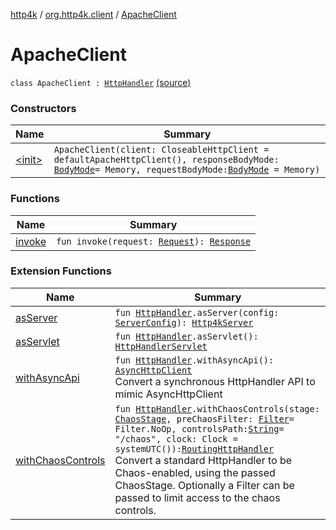 [http4k](../../index.md) / [org.http4k.client](../index.md) / [ApacheClient](./index.md)

# ApacheClient

`class ApacheClient : `[`HttpHandler`](../../org.http4k.core/-http-handler.md) [(source)](https://github.com/http4k/http4k/blob/master/http4k-client-apache/src/main/kotlin/org/http4k/client/ApacheClient.kt#L41)

### Constructors

| Name | Summary |
|---|---|
| [&lt;init&gt;](-init-.md) | `ApacheClient(client: CloseableHttpClient = defaultApacheHttpClient(), responseBodyMode: `[`BodyMode`](../../org.http4k.core/-body-mode/index.md)` = Memory, requestBodyMode: `[`BodyMode`](../../org.http4k.core/-body-mode/index.md)` = Memory)` |

### Functions

| Name | Summary |
|---|---|
| [invoke](invoke.md) | `fun invoke(request: `[`Request`](../../org.http4k.core/-request/index.md)`): `[`Response`](../../org.http4k.core/-response/index.md) |

### Extension Functions

| Name | Summary |
|---|---|
| [asServer](../../org.http4k.server/kotlin.-function1/as-server.md) | `fun `[`HttpHandler`](../../org.http4k.core/-http-handler.md)`.asServer(config: `[`ServerConfig`](../../org.http4k.server/-server-config/index.md)`): `[`Http4kServer`](../../org.http4k.server/-http4k-server/index.md) |
| [asServlet](../../org.http4k.servlet/kotlin.-function1/as-servlet.md) | `fun `[`HttpHandler`](../../org.http4k.core/-http-handler.md)`.asServlet(): `[`HttpHandlerServlet`](../../org.http4k.servlet/-http-handler-servlet/index.md) |
| [withAsyncApi](../kotlin.-function1/with-async-api.md) | `fun `[`HttpHandler`](../../org.http4k.core/-http-handler.md)`.withAsyncApi(): `[`AsyncHttpClient`](../-async-http-client/index.md)<br>Convert a synchronous HttpHandler API to mimic AsyncHttpClient |
| [withChaosControls](../../org.http4k.chaos/kotlin.-function1/with-chaos-controls.md) | `fun `[`HttpHandler`](../../org.http4k.core/-http-handler.md)`.withChaosControls(stage: `[`ChaosStage`](../../org.http4k.chaos/-chaos-stage.md)`, preChaosFilter: `[`Filter`](../../org.http4k.core/-filter/index.md)` = Filter.NoOp, controlsPath: `[`String`](https://kotlinlang.org/api/latest/jvm/stdlib/kotlin/-string/index.html)` = "/chaos", clock: Clock = systemUTC()): `[`RoutingHttpHandler`](../../org.http4k.routing/-routing-http-handler/index.md)<br>Convert a standard HttpHandler to be Chaos-enabled, using the passed ChaosStage. Optionally a Filter can be passed to limit access to the chaos controls. |
